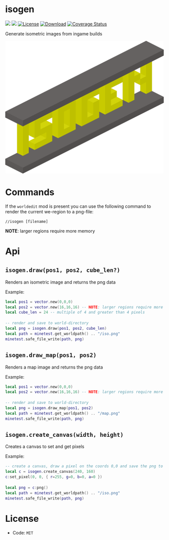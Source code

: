 
# isogen

![](https://github.com/buckaroobanzay/isogen/workflows/luacheck/badge.svg)
![](https://github.com/buckaroobanzay/isogen/workflows/test/badge.svg)
[![License](https://img.shields.io/badge/License-MIT-green.svg)](license.txt)
[![Download](https://img.shields.io/badge/Download-ContentDB-blue.svg)](https://content.minetest.net/packages/buckaroobanzay/isogen)
[![Coverage Status](https://coveralls.io/repos/github/BuckarooBanzay/isogen/badge.svg?branch=master)](https://coveralls.io/github/BuckarooBanzay/isogen?branch=master)


Generate isometric images from ingame builds

![](./isogen.png)

# Commands

If the `worldedit` mod is present you can use the following command to render the current we-region to a png-file:

```
//isogen [filename]
```

**NOTE**: larger regions require more memory

# Api

## `isogen.draw(pos1, pos2, cube_len?)`

Renders an isometric image and returns the png data

Example:
```lua
local pos1 = vector.new(0,0,0)
local pos2 = vector.new(16,16,16) -- NOTE: larger regions require more memory
local cube_len = 24 -- multiple of 4 and greater than 4 pixels

-- render and save to world-directory
local png = isogen.draw(pos1, pos2, cube_len)
local path = minetest.get_worldpath() .. "/iso.png"
minetest.safe_file_write(path, png)
```

## `isogen.draw_map(pos1, pos2)`

Renders a map image and returns the png data

Example:
```lua
local pos1 = vector.new(0,0,0)
local pos2 = vector.new(16,16,16) -- NOTE: larger regions require more memory

-- render and save to world-directory
local png = isogen.draw_map(pos1, pos2)
local path = minetest.get_worldpath() .. "/map.png"
minetest.safe_file_write(path, png)
```

## `isogen.create_canvas(width, height)`

Creates a canvas to set and get pixels

Example:
```lua
-- create a canvas, draw a pixel on the coords 0,0 and save the png to the world-directory
local c = isogen.create_canvas(240, 160)
c:set_pixel(0, 0, { r=255, g=0, b=0, a=0 })

local png = c:png()
local path = minetest.get_worldpath() .. "/iso.png"
minetest.safe_file_write(path, png)
```

# License

* Code: `MIT`